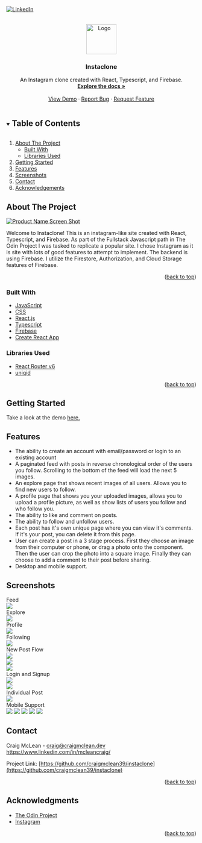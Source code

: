 <div id="top"></div>
<!--
*** Thanks for checking out the Best-README-Template. If you have a suggestion
*** that would make this better, please fork the repo and create a pull request
*** or simply open an issue with the tag "enhancement".
*** Don't forget to give the project a star!
*** Thanks again! Now go create something AMAZING! :D
-->

<!-- PROJECT SHIELDS -->
<!--
*** I'm using markdown "reference style" links for readability.
*** Reference links are enclosed in brackets [ ] instead of parentheses ( ).
*** See the bottom of this document for the declaration of the reference variables
*** for contributors-url, forks-url, etc. This is an optional, concise syntax you may use.
*** https://www.markdownguide.org/basic-syntax/#reference-style-links
-->

<!-- [![Contributors][contributors-shield]][contributors-url]
[![Forks][forks-shield]][forks-url]
[![Stargazers][stars-shield]][stars-url]
[![Issues][issues-shield]][issues-url]
[![MIT License][license-shield]][license-url] -->

[![LinkedIn][linkedin-shield]][linkedin-url]

<!-- PROJECT LOGO -->
<br />
<div align="center">
  <a href="https://github.com/craigmclean39/instaclone">
    <img src="./readme_media/logo.png" alt="Logo" width="80" height="80">
  </a>

<h3 align="center">Instaclone</h3>

  <p align="center">
    An Instagram clone created with React, Typescript, and Firebase.
    <br />
    <a href="https://github.com/craigmclean39/instaclone"><strong>Explore the docs »</strong></a>
    <br />
    <br />
    <a href="http://instaclone-iota.vercel.app/">View Demo</a>
    ·
    <a href="https://github.com/craigmclean39/instaclone/issues">Report Bug</a>
    ·
    <a href="https://github.com/craigmclean39/instaclone/issues">Request Feature</a>
  </p>
</div>

<!-- TABLE OF CONTENTS -->
<details open="open">
  <summary><h2 style="display: inline-block">Table of Contents</h2></summary>
  <ol>
    <li>
      <a href="#about-the-project">About The Project</a>
      <ul>
        <li><a href="#built-with">Built With</a></li>
        <li><a href="#libraries-used">Libraries Used</a></li>
      </ul>
    </li>
    <li>
      <a href="#getting-started">Getting Started</a>
    </li>
    <li><a href="#features">Features</a></li>
    <li><a href="#features">Screenshots</a></li>
    <li><a href="#contact">Contact</a></li>
    <li><a href="#acknowledgements">Acknowledgements</a></li>
  </ol>
</details>

<!-- ABOUT THE PROJECT -->

## About The Project

[![Product Name Screen Shot][product-screenshot]](https://craigmclean39.github.io/instaclone/)

<p>
Welcome to Instaclone! This is an instagram-like site created with React, Typescript, and Firebase. As part of the Fullstack Javascript path in The Odin Project I was tasked to replicate a popular site. I chose Instagram as it is site with lots of good features to attempt to implement. The backend is using Firebase. I utilize the Firestore, Authorization, and Cloud Storage features of Firebase.

</p>

<p align="right">(<a href="#top">back to top</a>)</p>

### Built With

- [JavaScript](https://developer.mozilla.org/en-US/docs/Web/JavaScript)
- [CSS](https://developer.mozilla.org/en-US/docs/Web/CSS)
- [React.js](https://reactjs.org/)
- [Typescript](https://www.typescriptlang.org/)
- [Firebase](https://firebase.google.com/)
- [Create React App](https://reactjs.org/docs/create-a-new-react-app.html#create-react-app)

### Libraries Used

- [React Router v6](https://reactrouter.com/)
- [uniqid](https://www.npmjs.com/package/uniqid)

<p align="right">(<a href="#top">back to top</a>)</p>

<!-- GETTING STARTED -->

## Getting Started

Take a look at the demo <a href="https://instaclone-iota.vercel.app/">here.</a>

## Features

- The ability to create an account with email/password or login to an existing account<br>
- A paginated feed with posts in reverse chronological order of the users you follow. Scrolling to the bottom of the feed will load the next 5 images.<br>
- An explore page that shows recent images of all users. Allows you to find new users to follow.
- A profile page that shows you your uploaded images, allows you to upload a profile picture, as well as show lists of users you follow and who follow you.
- The ability to like and comment on posts.
- The ability to follow and unfollow users.
- Each post has it's own unique page where you can view it's comments. If it's your post, you can delete it from this page.
- User can create a post in a 3 stage process. First they choose an image from their computer or phone, or drag a photo onto the component. Then the user can crop the photo into a square image. Finally they can choose to add a comment to their post before sharing.
- Desktop and mobile support.

## Screenshots

Feed<br>
<img src="./readme_media/feed.png"><br>
Explore<br>
<img src="./readme_media/explore.png"><br>
Profile<br>
<img src="./readme_media/profile.png"><br>
Following<br>
<img src="./readme_media/following.png"><br>
New Post Flow<br>
<img src="./readme_media/post-1.png"><br>
<img src="./readme_media/post-2.png"><br>
<img src="./readme_media/post-3.png"><br>
Login and Signup<br>
<img src="./readme_media/login.png"><br>
<img src="./readme_media/signin.png"><br>
Individual Post<br>
<img src="./readme_media/postpage.png"><br>
Mobile Support<br>
<img src="./readme_media/feed-mobile.png">
<img src="./readme_media/explore-mobile.png">
<img src="./readme_media/profile-mobile.png">
<img src="./readme_media/postpage-mobile.png">
<img src="./readme_media/post-mobile.png">

<!-- CONTACT -->

## Contact

Craig McLean - craig@craigmclean.dev<br>
https://www.linkedin.com/in/mcleancraig/

Project Link: [https://github.com/craigmclean39/instaclone](https://github.com/craigmclean39/instaclone)

<p align="right">(<a href="#top">back to top</a>)</p>

<!-- ACKNOWLEDGMENTS -->

## Acknowledgments

- [The Odin Project](https://www.theodinproject.com/)
- [Instagram](https://www.instagram.com/)

<p align="right">(<a href="#top">back to top</a>)</p>

<!-- MARKDOWN LINKS & IMAGES -->
<!-- https://www.markdownguide.org/basic-syntax/#reference-style-links -->

[linkedin-shield]: https://img.shields.io/badge/-LinkedIn-black.svg?style=for-the-badge&logo=linkedin&colorB=555
[linkedin-url]: https://www.linkedin.com/in/mcleancraig/
[product-screenshot]: ./readme_media/postpage.png
